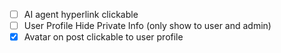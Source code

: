 - [ ] AI agent hyperlink clickable
- [ ] User Profile Hide Private Info (only show to user and admin)
- [x] Avatar on post clickable to user profile